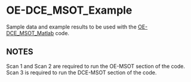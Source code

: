 # OE-DCE_MSOT_Example
Sample data and example results to be used with the [OE-DCE_MSOT_Matlab](https://github.com/CAMEL-MartyPagel/OE-DCE_MSOT_Matlab) code.

## **NOTES**
Scan 1 and Scan 2 are required to run the OE-MSOT section of the code.
Scan 3 is required to run the DCE-MSOT section of the code.
